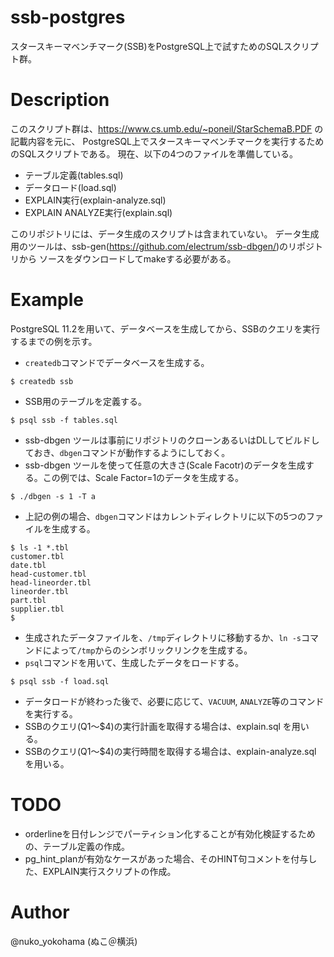 # ssb-postgres
スタースキーマベンチマーク(SSB)をPostgreSQL上で試すためのSQLスクリプト群。

# Description
このスクリプト群は、https://www.cs.umb.edu/~poneil/StarSchemaB.PDF の記載内容を元に、
PostgreSQL上でスタースキーマベンチマークを実行するためのSQLスクリプトである。
現在、以下の4つのファイルを準備している。

* テーブル定義(tables.sql)
* データロード(load.sql)
* EXPLAIN実行(explain-analyze.sql)
* EXPLAIN ANALYZE実行(explain.sql)

このリポジトリには、データ生成のスクリプトは含まれていない。
データ生成用のツールは、ssb-gen(https://github.com/electrum/ssb-dbgen/)のリポジトリから
ソースをダウンロードしてmakeする必要がある。

# Example
PostgreSQL 11.2を用いて、データベースを生成してから、SSBのクエリを実行するまでの例を示す。

* ``createdb``コマンドでデータベースを生成する。

```
$ createdb ssb
```

* SSB用のテーブルを定義する。

```
$ psql ssb -f tables.sql
```
* ssb-dbgen ツールは事前にリポジトリのクローンあるいはDLしてビルドしておき、``dbgen``コマンドが動作するようにしておく。
* ssb-dbgen ツールを使って任意の大きさ(Scale Facotr)のデータを生成する。この例では、Scale Factor=1のデータを生成する。

```
$ ./dbgen -s 1 -T a
```

* 上記の例の場合、``dbgen``コマンドはカレントディレクトリに以下の5つのファイルを生成する。

```
$ ls -1 *.tbl
customer.tbl
date.tbl
head-customer.tbl
head-lineorder.tbl
lineorder.tbl
part.tbl
supplier.tbl
$
```

* 生成されたデータファイルを、``/tmp``ディレクトリに移動するか、``ln -s``コマンドによって``/tmp``からのシンボリックリンクを生成する。
* ``psql``コマンドを用いて、生成したデータをロードする。


``
$ psql ssb -f load.sql
``

* データロードが終わった後で、必要に応じて、``VACUUM``, ``ANALYZE``等のコマンドを実行する。
* SSBのクエリ(Q1～$4)の実行計画を取得する場合は、explain.sql を用いる。
* SSBのクエリ(Q1～$4)の実行時間を取得する場合は、explain-analyze.sql を用いる。 


# TODO

* orderlineを日付レンジでパーティション化することが有効化検証するための、テーブル定義の作成。
* pg_hint_planが有効なケースがあった場合、そのHINT句コメントを付与した、EXPLAIN実行スクリプトの作成。

# Author

@nuko_yokohama (ぬこ＠横浜)

